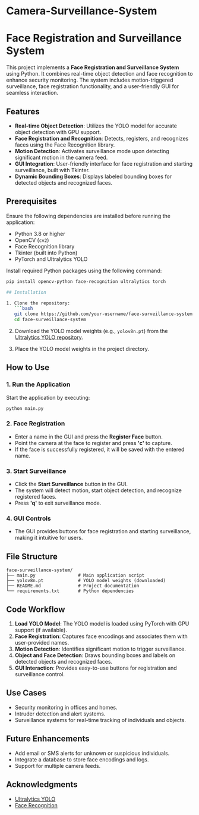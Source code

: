 # Camera-Surveillance-System

# Face Registration and Surveillance System

This project implements a **Face Registration and Surveillance System** using Python. It combines real-time object detection and face recognition to enhance security monitoring. The system includes motion-triggered surveillance, face registration functionality, and a user-friendly GUI for seamless interaction.

## Features

- **Real-time Object Detection**: Utilizes the YOLO model for accurate object detection with GPU support.
- **Face Registration and Recognition**: Detects, registers, and recognizes faces using the Face Recognition library.
- **Motion Detection**: Activates surveillance mode upon detecting significant motion in the camera feed.
- **GUI Integration**: User-friendly interface for face registration and starting surveillance, built with Tkinter.
- **Dynamic Bounding Boxes**: Displays labeled bounding boxes for detected objects and recognized faces.

## Prerequisites

Ensure the following dependencies are installed before running the application:

- Python 3.8 or higher
- OpenCV (`cv2`)
- Face Recognition library
- Tkinter (built into Python)
- PyTorch and Ultralytics YOLO

Install required Python packages using the following command:
```bash
pip install opencv-python face-recognition ultralytics torch

## Installation

1. Clone the repository:
   ```bash
   git clone https://github.com/your-username/face-surveillance-system.git
   cd face-surveillance-system
   ```

2. Download the YOLO model weights (e.g., `yolov8n.pt`) from the [Ultralytics YOLO repository](https://github.com/ultralytics/ultralytics).

3. Place the YOLO model weights in the project directory.

## How to Use

### 1. Run the Application
Start the application by executing:
```bash
python main.py
```

### 2. Face Registration
- Enter a name in the GUI and press the **Register Face** button.
- Point the camera at the face to register and press **'c'** to capture.
- If the face is successfully registered, it will be saved with the entered name.

### 3. Start Surveillance
- Click the **Start Surveillance** button in the GUI.
- The system will detect motion, start object detection, and recognize registered faces.
- Press **'q'** to exit surveillance mode.

### 4. GUI Controls
- The GUI provides buttons for face registration and starting surveillance, making it intuitive for users.

## File Structure

```
face-surveillance-system/
├── main.py                # Main application script
├── yolov8n.pt             # YOLO model weights (downloaded)
├── README.md              # Project documentation
└── requirements.txt       # Python dependencies
```

## Code Workflow

1. **Load YOLO Model**: The YOLO model is loaded using PyTorch with GPU support (if available).
2. **Face Registration**: Captures face encodings and associates them with user-provided names.
3. **Motion Detection**: Identifies significant motion to trigger surveillance.
4. **Object and Face Detection**: Draws bounding boxes and labels on detected objects and recognized faces.
5. **GUI Interaction**: Provides easy-to-use buttons for registration and surveillance control.


## Use Cases

- Security monitoring in offices and homes.
- Intruder detection and alert systems.
- Surveillance systems for real-time tracking of individuals and objects.

## Future Enhancements

- Add email or SMS alerts for unknown or suspicious individuals.
- Integrate a database to store face encodings and logs.
- Support for multiple camera feeds.

## Acknowledgments

- [Ultralytics YOLO](https://github.com/ultralytics/ultralytics)
- [Face Recognition](https://github.com/ageitgey/face_recognition)

